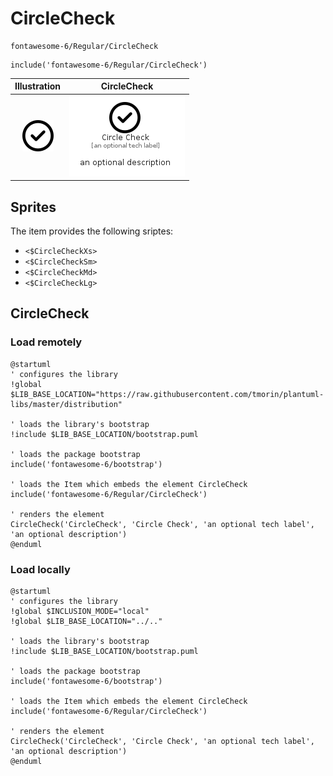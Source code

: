 # CircleCheck


```text
fontawesome-6/Regular/CircleCheck
```

```text
include('fontawesome-6/Regular/CircleCheck')
```



| Illustration | CircleCheck |
| :---: | :---: |
| ![illustration for Illustration](../../fontawesome-6/Regular/CircleCheck.png) | ![illustration for CircleCheck](../../fontawesome-6/Regular/CircleCheck.Local.png) |



## Sprites
The item provides the following sriptes:

- `<$CircleCheckXs>`
- `<$CircleCheckSm>`
- `<$CircleCheckMd>`
- `<$CircleCheckLg>`





## CircleCheck

### Load remotely
```plantuml
@startuml
' configures the library
!global $LIB_BASE_LOCATION="https://raw.githubusercontent.com/tmorin/plantuml-libs/master/distribution"

' loads the library's bootstrap
!include $LIB_BASE_LOCATION/bootstrap.puml

' loads the package bootstrap
include('fontawesome-6/bootstrap')

' loads the Item which embeds the element CircleCheck
include('fontawesome-6/Regular/CircleCheck')

' renders the element
CircleCheck('CircleCheck', 'Circle Check', 'an optional tech label', 'an optional description')
@enduml
```

### Load locally
```plantuml
@startuml
' configures the library
!global $INCLUSION_MODE="local"
!global $LIB_BASE_LOCATION="../.."

' loads the library's bootstrap
!include $LIB_BASE_LOCATION/bootstrap.puml

' loads the package bootstrap
include('fontawesome-6/bootstrap')

' loads the Item which embeds the element CircleCheck
include('fontawesome-6/Regular/CircleCheck')

' renders the element
CircleCheck('CircleCheck', 'Circle Check', 'an optional tech label', 'an optional description')
@enduml
```

